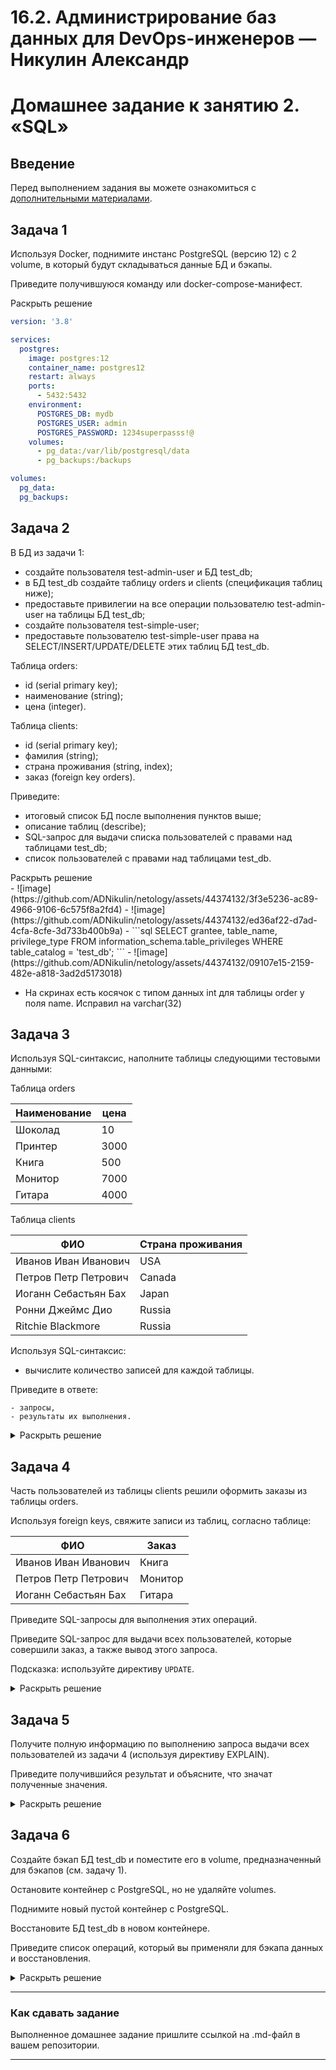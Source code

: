 # 16.2. Администрирование баз данных для DevOps-инженеров — Никулин Александр
# Домашнее задание к занятию 2. «SQL»

## Введение

Перед выполнением задания вы можете ознакомиться с 
[дополнительными материалами](https://github.com/netology-code/virt-homeworks/blob/virt-11/additional/README.md).

## Задача 1

Используя Docker, поднимите инстанс PostgreSQL (версию 12) c 2 volume, 
в который будут складываться данные БД и бэкапы.

Приведите получившуюся команду или docker-compose-манифест.

<deatils>
  <summary>Раскрыть решение</summary>

  ```yaml
  version: '3.8'
  
  services:
    postgres:
      image: postgres:12
      container_name: postgres12
      restart: always
      ports:
        - 5432:5432
      environment:
        POSTGRES_DB: mydb
        POSTGRES_USER: admin
        POSTGRES_PASSWORD: 1234superpasss!@
      volumes:
        - pg_data:/var/lib/postgresql/data
        - pg_backups:/backups
  
  volumes:
    pg_data:
    pg_backups:
  ```
</deatils>

## Задача 2

В БД из задачи 1: 

- создайте пользователя test-admin-user и БД test_db;
- в БД test_db создайте таблицу orders и clients (спeцификация таблиц ниже);
- предоставьте привилегии на все операции пользователю test-admin-user на таблицы БД test_db;
- создайте пользователя test-simple-user;
- предоставьте пользователю test-simple-user права на SELECT/INSERT/UPDATE/DELETE этих таблиц БД test_db.

Таблица orders:

- id (serial primary key);
- наименование (string);
- цена (integer).

Таблица clients:

- id (serial primary key);
- фамилия (string);
- страна проживания (string, index);
- заказ (foreign key orders).

Приведите:

- итоговый список БД после выполнения пунктов выше;
- описание таблиц (describe);
- SQL-запрос для выдачи списка пользователей с правами над таблицами test_db;
- список пользователей с правами над таблицами test_db.

<deatils>
  <summary>Раскрыть решение</summary>
  - ![image](https://github.com/ADNikulin/netology/assets/44374132/3f3e5236-ac89-4966-9106-6c575f8a2fd4)
  - ![image](https://github.com/ADNikulin/netology/assets/44374132/ed36af22-d7ad-4cfa-8cfe-3d733b400b9a)
  - ```sql
    SELECT grantee, table_name, privilege_type
      FROM information_schema.table_privileges
      WHERE table_catalog = 'test_db';
    ```
  - ![image](https://github.com/ADNikulin/netology/assets/44374132/09107e15-2159-482e-a818-3ad2d5173018)

  - На скринах есть косячок с типом данных int для таблицы order у поля name. Исправил на varchar(32)
  
</deatils>

## Задача 3

Используя SQL-синтаксис, наполните таблицы следующими тестовыми данными:

Таблица orders

|Наименование|цена|
|------------|----|
|Шоколад| 10 |
|Принтер| 3000 |
|Книга| 500 |
|Монитор| 7000|
|Гитара| 4000|

Таблица clients

|ФИО|Страна проживания|
|------------|----|
|Иванов Иван Иванович| USA |
|Петров Петр Петрович| Canada |
|Иоганн Себастьян Бах| Japan |
|Ронни Джеймс Дио| Russia|
|Ritchie Blackmore| Russia|

Используя SQL-синтаксис:
- вычислите количество записей для каждой таблицы.

Приведите в ответе:

    - запросы,
    - результаты их выполнения.

<details>
  <summary>Раскрыть решение</summary>
  - ![image](https://github.com/ADNikulin/netology/assets/44374132/59559ae8-30a2-49ce-9bf0-cfdc3ffe2c63)
  - ![image](https://github.com/ADNikulin/netology/assets/44374132/c3e19883-6c28-4979-be0c-b6b0dba375b6)

</details>

## Задача 4

Часть пользователей из таблицы clients решили оформить заказы из таблицы orders.

Используя foreign keys, свяжите записи из таблиц, согласно таблице:

|ФИО|Заказ|
|------------|----|
|Иванов Иван Иванович| Книга |
|Петров Петр Петрович| Монитор |
|Иоганн Себастьян Бах| Гитара |

Приведите SQL-запросы для выполнения этих операций.

Приведите SQL-запрос для выдачи всех пользователей, которые совершили заказ, а также вывод этого запроса.
 
Подсказка: используйте директиву `UPDATE`.

<details>
  <summary>Раскрыть решение</summary>
  
  ![image](https://github.com/ADNikulin/netology/assets/44374132/b805cd48-9832-4796-8b54-cd1181d1daf9)
  ![image](https://github.com/ADNikulin/netology/assets/44374132/95c91d2c-cc26-49aa-b329-614a397eea48)

</details>

## Задача 5

Получите полную информацию по выполнению запроса выдачи всех пользователей из задачи 4 
(используя директиву EXPLAIN).

Приведите получившийся результат и объясните, что значат полученные значения.

<details>
  <summary>Раскрыть решение</summary>
  
  - ![image](https://github.com/ADNikulin/netology/assets/44374132/9d44e74f-b64e-48c6-87ad-0f46635a1b00)
  - > Hash join - соединяем таблицы, Hash Cond по какому признаку \
    > Seq Scan - скан таблиц \
    > Filter - условие выборки или отсеивания результатов \
    > cost -  Стоимость или стоимость запроса — это некая внутренняя оценка того, насколько «дорого» для SQL выполнять этот запрос, основанная на различных внутренних метриках \
    > rows - предпологаемое количество строк для прочтения

</details>

## Задача 6

Создайте бэкап БД test_db и поместите его в volume, предназначенный для бэкапов (см. задачу 1).

Остановите контейнер с PostgreSQL, но не удаляйте volumes.

Поднимите новый пустой контейнер с PostgreSQL.

Восстановите БД test_db в новом контейнере.

Приведите список операций, который вы применяли для бэкапа данных и восстановления. 

<details>
  <summary>Раскрыть решение</summary>

  - Создайте бэкап БД test_db и поместите его в volume, предназначенный для бэкапов (см. задачу 1).
    ```
    docker exec -it postgres12 bash
    pg_dump -U admin test_db > /backups/test_db_backup.sql
    ```
  - Остановите контейнер с PostgreSQL, но не удаляйте volumes.
    ```
    docker stop postgres12
    ```
  - Поднимите новый пустой контейнер с PostgreSQL.
    ```
    docker run -d \
      --name test_db \
      -v /var/lib/docker/volumes/postgres_pg_backups/_data:/backups \
      -e POSTGRES_DB=test_db \
      -e POSTGRES_USER=admin \
      -e POSTGRES_PASSWORD=1234superpasss!@ \
      postgres:12
    ```
  - Восстановите БД test_db в новом контейнере.
    ```
    docker exec -it test_db bash
    psql -U admin test_db < backups/test_db_backup.sql
    ```
</details>

---

### Как cдавать задание

Выполненное домашнее задание пришлите ссылкой на .md-файл в вашем репозитории.

---
